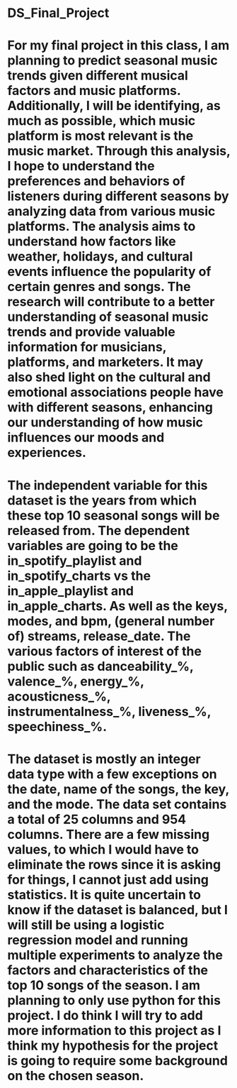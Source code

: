 # DS_Final_Project

# For my final project in this class, I am planning to predict seasonal music trends given different musical factors and music platforms. Additionally, I will be identifying, as much as possible, which music platform is most relevant is the music market. Through this analysis, I hope to understand the preferences and behaviors of listeners during different seasons by analyzing data from various music platforms. The analysis aims to understand how factors like weather, holidays, and cultural events influence the popularity of certain genres and songs. The research will contribute to a better understanding of seasonal music trends and provide valuable information for musicians, platforms, and marketers. It may also shed light on the cultural and emotional associations people have with different seasons, enhancing our understanding of how music influences our moods and experiences. 
#	The independent variable for this dataset is the years from which these top 10 seasonal songs will be released from. The dependent variables are going to be the in_spotify_playlist and in_spotify_charts vs the in_apple_playlist and in_apple_charts. As well as the keys, modes, and bpm, (general number of) streams, release_date. The various factors of interest of the public such as danceability_%, valence_%, energy_%, acousticness_%, instrumentalness_%, liveness_%, speechiness_%.
#	The dataset is mostly an integer data type with a few exceptions on the date, name of the songs, the key, and the mode. The data set contains a total of 25 columns and 954 columns. There are a few missing values, to which I would have to eliminate the rows since it is asking for things, I cannot just add using statistics. It is quite uncertain to know if the dataset is balanced, but I will still be using a logistic regression model and running multiple experiments to analyze  the factors and characteristics of the top 10 songs of the season. I am planning to only use python for this project. I do think I will try to add more information to this project as I think my hypothesis for the project is going to require some background on the chosen season.
